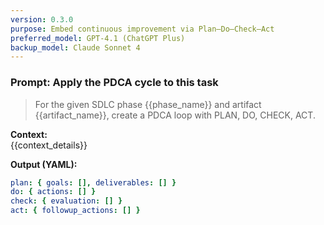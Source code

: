 ```yaml
---
version: 0.3.0
purpose: Embed continuous improvement via Plan–Do–Check–Act
preferred_model: GPT-4.1 (ChatGPT Plus)
backup_model: Claude Sonnet 4
---
```


<!-- Assistant priming: When generating PDCA actions, tie recommendations to CONTRIBUTING.md practices: small PRs, tests, logging config, and branching guidance. -->

### Prompt: Apply the PDCA cycle to this task

> For the given SDLC phase {{phase_name}} and artifact {{artifact_name}},
> create a PDCA loop with PLAN, DO, CHECK, ACT.

**Context:**  
{{context_details}}

**Output (YAML):**

```yaml
plan: { goals: [], deliverables: [] }
do: { actions: [] }
check: { evaluation: [] }
act: { followup_actions: [] }
```
